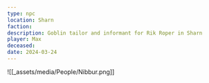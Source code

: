 ```yaml
---
type: npc
location: Sharn
faction: 
description: Goblin tailor and informant for Rik Roper in Sharn
player: Max
deceased: 
date: 2024-03-24
---
```

![[_assets/media/People/Nibbur.png]]


